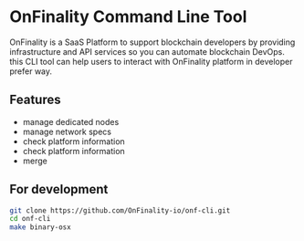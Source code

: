 # OnFinality Command Line Tool

OnFinality is a SaaS Platform to support blockchain developers by providing infrastructure and API services so you can automate blockchain DevOps.
this CLI tool can help users to interact with OnFinality platform in developer prefer way. 

## Features

- manage dedicated nodes
- manage network specs
- check platform information
- check platform information
- merge

## For development

```bash
git clone https://github.com/OnFinality-io/onf-cli.git
cd onf-cli
make binary-osx
```